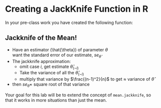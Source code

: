 # Creating a JackKnife Function in R



In your pre-class work you have created the following function: 


## Jackknife of the Mean!

- Have an estimator \(\hat{\theta}\) of parameter $\theta$  
  want the standard error of our estimate, $se_{\hat{\theta}}$
- The jackknife approximation:
    + omit case $i$, get estimate $\hat{\theta}_{(-i)}$
    + Take the variance of all the $\hat{\theta}_{(-i)}$
    + multiply that variance by $\frac{(n-1)^2}{n}$ to get $\approx$ variance of $\hat{\theta}$
- then $se_{\hat{\theta}}=$ square root of that variance



Your goal for this lab will be to extend the concept of `mean.jackknife`, so that it works in more situations than just the mean. 